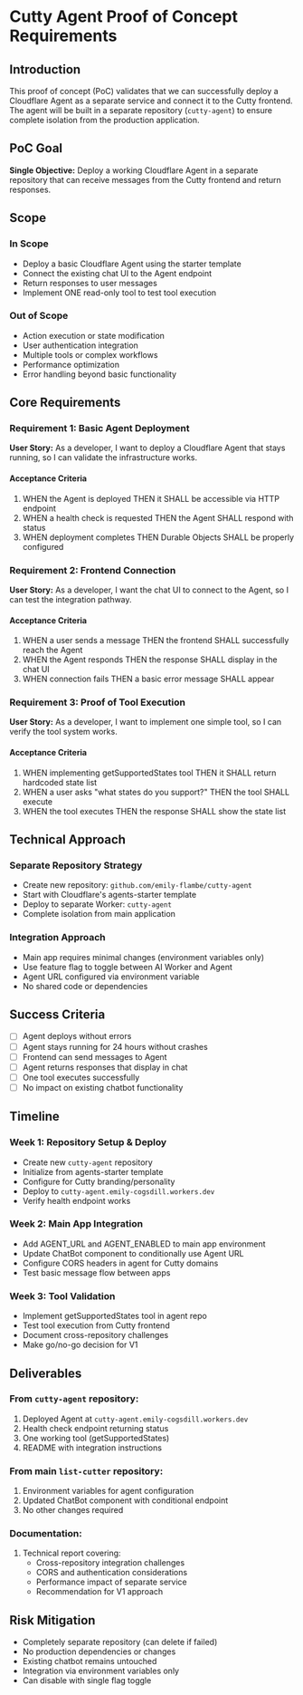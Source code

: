 # Cutty Agent Proof of Concept Requirements

## Introduction

This proof of concept (PoC) validates that we can successfully deploy a Cloudflare Agent as a separate service and connect it to the Cutty frontend. The agent will be built in a separate repository (`cutty-agent`) to ensure complete isolation from the production application.

## PoC Goal

**Single Objective:** Deploy a working Cloudflare Agent in a separate repository that can receive messages from the Cutty frontend and return responses.

## Scope

### In Scope
- Deploy a basic Cloudflare Agent using the starter template
- Connect the existing chat UI to the Agent endpoint
- Return responses to user messages
- Implement ONE read-only tool to test tool execution

### Out of Scope
- Action execution or state modification
- User authentication integration
- Multiple tools or complex workflows
- Performance optimization
- Error handling beyond basic functionality

## Core Requirements

### Requirement 1: Basic Agent Deployment

**User Story:** As a developer, I want to deploy a Cloudflare Agent that stays running, so I can validate the infrastructure works.

#### Acceptance Criteria
1. WHEN the Agent is deployed THEN it SHALL be accessible via HTTP endpoint
2. WHEN a health check is requested THEN the Agent SHALL respond with status
3. WHEN deployment completes THEN Durable Objects SHALL be properly configured

### Requirement 2: Frontend Connection

**User Story:** As a developer, I want the chat UI to connect to the Agent, so I can test the integration pathway.

#### Acceptance Criteria
1. WHEN a user sends a message THEN the frontend SHALL successfully reach the Agent
2. WHEN the Agent responds THEN the response SHALL display in the chat UI
3. WHEN connection fails THEN a basic error message SHALL appear

### Requirement 3: Proof of Tool Execution

**User Story:** As a developer, I want to implement one simple tool, so I can verify the tool system works.

#### Acceptance Criteria
1. WHEN implementing getSupportedStates tool THEN it SHALL return hardcoded state list
2. WHEN a user asks "what states do you support?" THEN the tool SHALL execute
3. WHEN the tool executes THEN the response SHALL show the state list

## Technical Approach

### Separate Repository Strategy
- Create new repository: `github.com/emily-flambe/cutty-agent`
- Start with Cloudflare's agents-starter template
- Deploy to separate Worker: `cutty-agent`
- Complete isolation from main application

### Integration Approach
- Main app requires minimal changes (environment variables only)
- Use feature flag to toggle between AI Worker and Agent
- Agent URL configured via environment variable
- No shared code or dependencies

## Success Criteria

- [ ] Agent deploys without errors
- [ ] Agent stays running for 24 hours without crashes
- [ ] Frontend can send messages to Agent
- [ ] Agent returns responses that display in chat
- [ ] One tool executes successfully
- [ ] No impact on existing chatbot functionality

## Timeline

### Week 1: Repository Setup & Deploy
- Create new `cutty-agent` repository
- Initialize from agents-starter template
- Configure for Cutty branding/personality
- Deploy to `cutty-agent.emily-cogsdill.workers.dev`
- Verify health endpoint works

### Week 2: Main App Integration
- Add AGENT_URL and AGENT_ENABLED to main app environment
- Update ChatBot component to conditionally use Agent URL
- Configure CORS headers in agent for Cutty domains
- Test basic message flow between apps

### Week 3: Tool Validation
- Implement getSupportedStates tool in agent repo
- Test tool execution from Cutty frontend
- Document cross-repository challenges
- Make go/no-go decision for V1

## Deliverables

### From `cutty-agent` repository:
1. Deployed Agent at `cutty-agent.emily-cogsdill.workers.dev`
2. Health check endpoint returning status
3. One working tool (getSupportedStates)
4. README with integration instructions

### From main `list-cutter` repository:
1. Environment variables for agent configuration
2. Updated ChatBot component with conditional endpoint
3. No other changes required

### Documentation:
1. Technical report covering:
   - Cross-repository integration challenges
   - CORS and authentication considerations
   - Performance impact of separate service
   - Recommendation for V1 approach

## Risk Mitigation

- Completely separate repository (can delete if failed)
- No production dependencies or changes
- Existing chatbot remains untouched
- Integration via environment variables only
- Can disable with single flag toggle